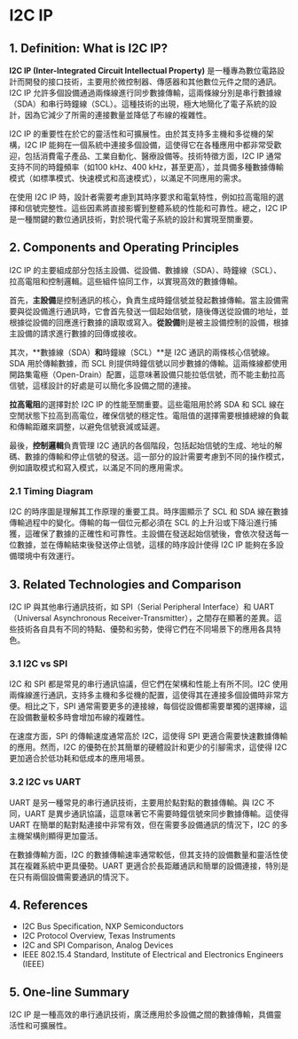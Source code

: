 # I2C IP

## 1. Definition: What is **I2C IP**?
**I2C IP (Inter-Integrated Circuit Intellectual Property)** 是一種專為數位電路設計而開發的接口技術，主要用於微控制器、傳感器和其他數位元件之間的通訊。I2C IP 允許多個設備通過兩條線進行同步數據傳輸，這兩條線分別是串行數據線（SDA）和串行時鐘線（SCL）。這種技術的出現，極大地簡化了電子系統的設計，因為它減少了所需的連接數量並降低了布線的複雜性。

I2C IP 的重要性在於它的靈活性和可擴展性。由於其支持多主機和多從機的架構，I2C IP 能夠在一個系統中連接多個設備，這使得它在各種應用中都非常受歡迎，包括消費電子產品、工業自動化、醫療設備等。技術特徵方面，I2C IP 通常支持不同的時鐘頻率（如100 kHz、400 kHz，甚至更高），並具備多種數據傳輸模式（如標準模式、快速模式和高速模式），以滿足不同應用的需求。

在使用 I2C IP 時，設計者需要考慮到其時序要求和電氣特性，例如拉高電阻的選擇和信號完整性。這些因素將直接影響到整體系統的性能和可靠性。總之，I2C IP 是一種關鍵的數位通訊技術，對於現代電子系統的設計和實現至關重要。

## 2. Components and Operating Principles
I2C IP 的主要組成部分包括主設備、從設備、數據線（SDA）、時鐘線（SCL）、拉高電阻和控制邏輯。這些組件協同工作，以實現高效的數據傳輸。

首先，**主設備**是控制通訊的核心，負責生成時鐘信號並發起數據傳輸。當主設備需要與從設備進行通訊時，它會首先發送一個起始信號，隨後傳送從設備的地址，並根據從設備的回應進行數據的讀取或寫入。**從設備**則是被主設備控制的設備，根據主設備的請求進行數據的回傳或接收。

其次，**數據線（SDA）**和**時鐘線（SCL）**是 I2C 通訊的兩條核心信號線。SDA 用於傳輸數據，而 SCL 則提供時鐘信號以同步數據的傳輸。這兩條線都使用開路集電極（Open-Drain）配置，這意味著設備只能拉低信號，而不能主動拉高信號，這樣設計的好處是可以簡化多設備之間的連接。

**拉高電阻**的選擇對於 I2C IP 的性能至關重要。這些電阻用於將 SDA 和 SCL 線在空閒狀態下拉高到高電位，確保信號的穩定性。電阻值的選擇需要根據總線的負載和傳輸距離來調整，以避免信號衰減或延遲。

最後，**控制邏輯**負責管理 I2C 通訊的各個階段，包括起始信號的生成、地址的解碼、數據的傳輸和停止信號的發送。這一部分的設計需要考慮到不同的操作模式，例如讀取模式和寫入模式，以滿足不同的應用需求。

### 2.1 Timing Diagram
I2C 的時序圖是理解其工作原理的重要工具。時序圖顯示了 SCL 和 SDA 線在數據傳輸過程中的變化。傳輸的每一個位元都必須在 SCL 的上升沿或下降沿進行捕獲，這確保了數據的正確性和可靠性。主設備在發送起始信號後，會依次發送每一位數據，並在傳輸結束後發送停止信號，這樣的時序設計使得 I2C IP 能夠在多設備環境中有效運行。

## 3. Related Technologies and Comparison
I2C IP 與其他串行通訊技術，如 SPI（Serial Peripheral Interface）和 UART（Universal Asynchronous Receiver-Transmitter），之間存在顯著的差異。這些技術各自具有不同的特點、優勢和劣勢，使得它們在不同場景下的應用各具特色。

### 3.1 I2C vs SPI
I2C 和 SPI 都是常見的串行通訊協議，但它們在架構和性能上有所不同。I2C 使用兩條線進行通訊，支持多主機和多從機的配置，這使得其在連接多個設備時非常方便。相比之下，SPI 通常需要更多的連接線，每個從設備都需要單獨的選擇線，這在設備數量較多時會增加布線的複雜性。

在速度方面，SPI 的傳輸速度通常高於 I2C，這使得 SPI 更適合需要快速數據傳輸的應用。然而，I2C 的優勢在於其簡單的硬體設計和更少的引腳需求，這使得 I2C 更加適合於低功耗和低成本的應用場景。

### 3.2 I2C vs UART
UART 是另一種常見的串行通訊技術，主要用於點對點的數據傳輸。與 I2C 不同，UART 是異步通訊協議，這意味著它不需要時鐘信號來同步數據傳輸。這使得 UART 在簡單的點對點連接中非常有效，但在需要多設備通訊的情況下，I2C 的多主機架構則顯得更加靈活。

在數據傳輸方面，I2C 的數據傳輸速率通常較低，但其支持的設備數量和靈活性使其在複雜系統中更具優勢。UART 更適合於長距離通訊和簡單的設備連接，特別是在只有兩個設備需要通訊的情況下。

## 4. References
- I2C Bus Specification, NXP Semiconductors
- I2C Protocol Overview, Texas Instruments
- I2C and SPI Comparison, Analog Devices
- IEEE 802.15.4 Standard, Institute of Electrical and Electronics Engineers (IEEE)

## 5. One-line Summary
I2C IP 是一種高效的串行通訊技術，廣泛應用於多設備之間的數據傳輸，具備靈活性和可擴展性。